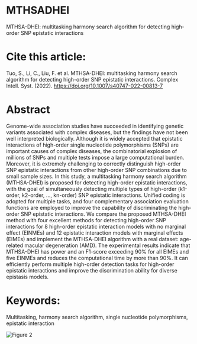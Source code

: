 # MTHSADHEI
MTHSA-DHEI: multitasking harmony search algorithm for detecting high-order SNP epistatic interactions
# Cite this article:
Tuo, S., Li, C., Liu, F. et al. MTHSA-DHEI: multitasking harmony search algorithm for detecting high-order SNP epistatic interactions. Complex Intell. Syst. (2022). https://doi.org/10.1007/s40747-022-00813-7
# Abstract
Genome-wide association studies have succeeded in identifying genetic variants associated with complex diseases, but the findings have not been well interpreted biologically. Although it is widely accepted that epistatic interactions of high-order single nucleotide polymorphisms (SNPs)  are important causes of complex diseases, the combinatorial explosion of millions of SNPs and multiple tests impose a large computational burden. Moreover, it is extremely challenging to correctly distinguish high-order SNP epistatic interactions from other high-order SNP combinations due to small sample sizes. In this study, a multitasking harmony search algorithm (MTHSA-DHEI) is proposed for detecting high-order epistatic interactions, with the goal of simultaneously detecting multiple types of high-order (k1-order, k2-order, …, kn-order) SNP epistatic interactions. Unified coding is adopted for multiple tasks, and four complementary association evaluation functions are employed to improve the capability of discriminating the high-order SNP epistatic interactions. We compare the proposed MTHSA-DHEI method with four excellent methods for detecting high-order SNP interactions for 8 high-order epistatic interaction models with no marginal effect (EINMEs) and 12 epistatic interaction models with marginal effects (EIMEs)  and implement the MTHSA-DHEI algorithm with a real dataset: age-related macular degeneration (AMD). The experimental results indicate that MTHSA-DHEI has power and an F1-score exceeding 90% for all EIMEs and five EINMEs and reduces the computational time by more than 90%. It can efficiently perform multiple high-order detection tasks for high-order epistatic interactions and improve the discrimination ability for diverse epistasis models.
# Keywords: 
Multitasking, harmony search algorithm, single nucleotide polymorphisms, epistatic interaction

![Figure 2](https://user-images.githubusercontent.com/37741348/181467728-6b6bc63d-d5e4-4ce9-93a4-976342a16d34.jpg)
